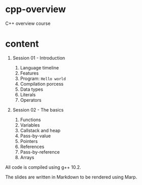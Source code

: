 # cpp-overview
C++ overview course

# content
1. Session 01 - Introduction
    1. Language timeline
    2. Features
    3. Program: `Hello world`
    4. Compilation porcess
    5. Data types
    6. Literals
    7. Operators
    
2. Session 02 - The basics
    1. Functions
    2. Variables
    3. Callstack and heap
    4. Pass-by-value
    5. Pointers
    6. References
    7. Pass-by-reference
    8. Arrays


All code is compiled using g++ 10.2.

The slides are written in Markdown to be rendered using Marp.

 
